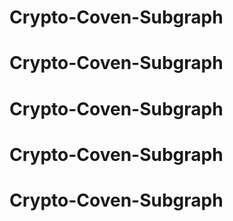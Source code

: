 # Crypto-Coven-Subgraph
# Crypto-Coven-Subgraph
# Crypto-Coven-Subgraph
# Crypto-Coven-Subgraph
# Crypto-Coven-Subgraph
